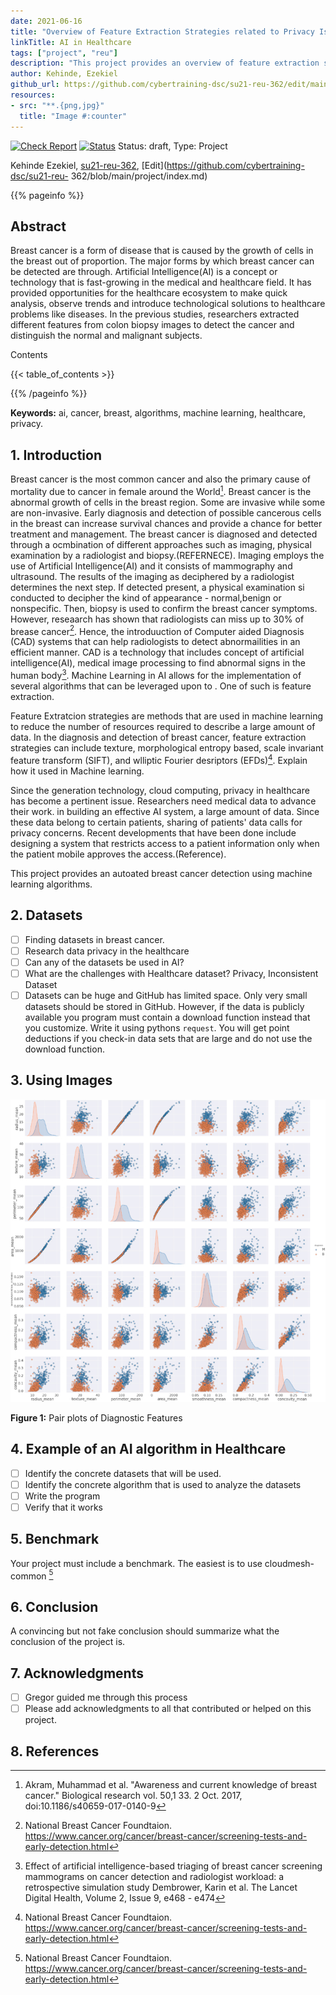 ```yaml
---
date: 2021-06-16
title: "Overview of Feature Extraction Strategies related to Privacy Issues in Breast Cancer"
linkTitle: AI in Healthcare
tags: ["project", "reu"]
description: "This project provides an overview of feature extraction strategies in breast cancer diagnosis and detection as t relates with privacy issues."
author: Kehinde, Ezekiel
github_url: https://github.com/cybertraining-dsc/su21-reu-362/edit/main/project/index.md
resources:
- src: "**.{png,jpg}"
  title: "Image #:counter"
---
```


[![Check Report](https://github.com/cybertraining-dsc/hid-example/workflows/Check%20Report/badge.svg)](https://github.com/cybertraining-dsc/su21-reu-362/actions)
[![Status](https://github.com/cybertraining-dsc/hid-example/workflows/Status/badge.svg)](https://github.com/cybertraining-dsc/su21-reu-362/actions)
Status: draft, Type: Project

Kehinde Ezekiel, [su21-reu-362](https://github.com/cybertraining-dsc/su21-reu-362), [Edit](https://github.com/cybertraining-dsc/su21-reu-
362/blob/main/project/index.md)

{{% pageinfo %}}

## Abstract

Breast cancer is a form of disease that is caused by the growth of cells in the breast out of proportion. The major forms by which breast cancer can be detected are through. Artificial Intelligence(AI) is a concept or technology that is fast-growing in the medical and healthcare field. It has provided opportunities for the healthcare ecosystem to make quick analysis, observe trends and introduce technological solutions to healthcare problems like diseases. In  the  previous  studies, researchers  extracted  different  features  from  colon  biopsy  images  to  detect  the  cancer  and  distinguish  the  normal  and  malignant  subjects. 

Contents

{{< table_of_contents >}}

{{% /pageinfo %}}

**Keywords:** ai, cancer, breast, algorithms, machine learning, healthcare, privacy.

## 1. Introduction

Breast cancer is the most common cancer and also the primary cause of mortality due to cancer in female around the World[^1]. Breast cancer is the abnormal growth of cells in the breast region. Some are invasive while some are non-invasive. Early diagnosis and detection of possible cancerous cells in the breast can increase survival chances and provide a chance for better treatment and management. The breast cancer is diagnosed and detected through a ocmbination of different approaches such as imaging, physical examination by a radiologist and biopsy.(REFERNECE). Imaging employs the use of Artificial Intelligence(AI) and it consists of mammography and ultrasound. The results of the imaging as deciphered by a radiologist determines the next step. If detected present, a physical examination si conducted to decipher the kind of appearance - normal,benign or nonspecific. Then, biopsy is used to confirm the breast cancer symptoms. However, reseaarch has shown that radiologists can miss up to 30% of brease cancer[^2]. Hence, the introduuction of Computer aided Diagnosis (CAD) systems that can help radiologists to detect abnormailities in an efficient manner. CAD is a technology that includes concept of artificial intelligence(AI), medical image processing to find abnormal signs in the human body[^3]. Machine Learning in AI allows for the implementation of several algorithms that can be leveraged upon to . One of such is feature extraction.

Feature Extratcion strategies are methods that are used in machine learning to reduce the number of resources required to describe a large amount of data. In the diagnosis and detection of breast cancer, feature extraction strategies can include texture, morphological entropy based, scale invariant feature transform (SIFT), and wlliptic Fourier desriptors (EFDs)[^2]. Explain how it used in Machine learning.

Since the generation technology, cloud computing, privacy in healthcare has become a pertinent issue. Researchers need medical data to advance their work. in building an effective AI system, a large amount of data. Since these data belong to certain patients, sharing of patients' data calls for privacy concerns. Recent developments that have been done include designing a system that restricts access to a patient information only when the patient mobile approves the access.(Reference).

This project provides an autoated breast cancer detection using machine learning algorithms.


## 2. Datasets

- [ ] Finding datasets in breast cancer.
- [ ] Research data privacy in the healthcare
- [ ] Can any of the datasets be used in AI?
- [ ] What are the challenges with Healthcare dataset? Privacy, Inconsistent Dataset
- [ ] Datasets can be huge and GitHub has limited space. Only very small datasets should be stored in GitHub.
      However, if the data is publicly available you program must contain a download function instead that you customize.
      Write it using pythons `request`. You will get point deductions if you check-in data sets that are large and do not use
      the download function.

## 3. Using Images

![Figure 1](https://github.com/kehinde-ezekiel/su21-reu-362/blob/main/project/images/chart_image.jpg)

**Figure 1:** Pair plots of Diagnostic Features

## 4. Example of an AI algorithm in Healthcare

- [ ] Identify the concrete datasets that will be used.
- [ ] Identify the concrete algorithm that is used to analyze the datasets
- [ ] Write the program
- [ ] Verify that it works

## 5. Benchmark

Your project must include a benchmark. The easiest is to use cloudmesh-common [^2]
 
## 6. Conclusion

A convincing but not fake conclusion should summarize what the conclusion of the project is.

## 7. Acknowledgments

- [ ] Gregor guided me through this process
- [ ] Please add acknowledgments to all that contributed or helped on this project.

## 8. References

[^1]: Akram, Muhammad et al. "Awareness and current knowledge of breast cancer." Biological research vol. 50,1 33. 2 Oct. 2017, doi:10.1186/s40659-017-0140-9

[^2]: National Breast Cancer Foundtaion. https://www.cancer.org/cancer/breast-cancer/screening-tests-and-early-detection.html

[^2]: L. Hussain, W. Aziz, S. Saeed, S. Rathore and M. Rafique, "Automated Breast Cancer Detection Using Machine Learning Techniques by Extracting Different Feature Extracting Strategies," 2018 17th IEEE International Conference On Trust, Security And Privacy In Computing And Communications/ 12th IEEE International Conference On Big Data Science And Engineering (TrustCom/BigDataSE), 2018, pp. 327-331, doi: 10.1109/TrustCom/BigDataSE.2018.00057. 

[^3]: Effect of artificial intelligence-based triaging of breast cancer screening mammograms on cancer detection and radiologist workload: a retrospective simulation study Dembrower, Karin et al. The Lancet Digital Health, Volume 2, Issue 9, e468 - e474

[^3]: Halalli, Bhagirathi et al. "Computer Aided Diagnosis - Medical Image Analysis Techniques." 20 Dec. 2017, doi: 10.5772/intechopen.69792

[^4]: Salod, Zakia, and Yashik Singh. "Comparison of the performance of machine learning algorithms in breast cancer screening and detection: A protocol." Journal of public health research vol. 8,3 1677. 4 Dec. 2019, doi:10.4081/jphr.2019.1677

[^5]: Gregor von Laszewski, Cloudmesh StopWatch and Benchmark from the Cloudmesh Common Library, [GitHub] 
      <https://github.com/cloudmesh/cloudmesh-common>
